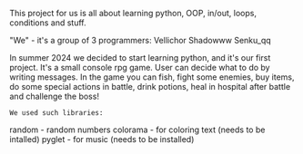   This project for us is all about learning python, OOP, in/out, loops, conditions and stuff.

"We" - it's a group of 3 programmers:
Vellichor
Shadowww
Senku_qq

  In summer 2024 we decided to start learning python, and it's our first project.
It's a small console rpg game. User can decide what to do by writing messages. In the game you can fish, fight some enemies, buy items, do some special actions in battle, drink potions, heal in hospital after battle and challenge the boss!

    We used such libraries:
random - random numbers
colorama - for coloring text (needs to be intalled)
pyglet - for music (needs to be installed)